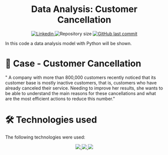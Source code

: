 <h1 align="center">
    Data Analysis: Customer Cancellation
</h1>

<p align="center">
  <a href="https://www.linkedin.com/in/derickportela/">
    <img alt="Linkedin" src="https://img.shields.io/badge/-LinkedIn-0077B5?style=flat-square&logo=Linkedin&logoColor=white&link=https://www.linkedin.com/in/derickportela/)"/>
  </a>

  <img alt="Repository size" src="https://img.shields.io/github/repo-size/DerickxP/DataAnalysis-CustomerCancellation">

   <a href="https://github.com/DerickxP/DataAnalysis-CustomerCancellation/commits/main">
    <img alt="GitHub last commit" src="https://img.shields.io/github/last-commit/DerickxP/DataAnalysis-CustomerCancellation">
  </a>
  </p>

In this code a data analysis model with Python will be shown.

# **📝 Case - Customer Cancellation**
" A company with more than 800,000 customers recently noticed that its customer base is mostly inactive customers, that is, customers who have already canceled their service.
Needing to improve her results, she wants to be able to understand the main reasons for these cancellations and what are the most efficient actions to reduce this number."

# **🛠️ Technologies used**

The following technologies were used:
<p align="center">
    <a href="https://jupyter.org/">
        <img src="https://img.shields.io/badge/Jupyter-F37626.svg?&style=for-the-badge&logo=Jupyter&logoColor=white">
    </a>
     <a href="https://www.python.org/">
        <img src="https://img.shields.io/badge/Python-FFD43B?style=for-the-badge&logo=python&logoColor=blue">
    </a>
    </a>
    <a href="https://code.visualstudio.com/">
        <img src="https://img.shields.io/badge/Visual_Studio_Code-0078D4?style=for-the-badge&logo=visual%20studio%20code&logoColor=white">
    </a>
</p>
